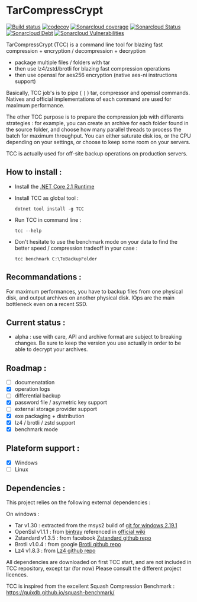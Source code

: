 # TarCompressCrypt

[![Build status](https://ci.appveyor.com/api/projects/status/9mdd3hlgm234ey38/branch/master?svg=true)](https://ci.appveyor.com/project/Raph/tarcompresscrypt/branch/master)
[![codecov](https://codecov.io/gh/rducom/TarCompressCrypt/branch/master/graph/badge.svg)](https://codecov.io/gh/rducom/TarCompressCrypt)
[![Sonarcloud coverage](https://sonarcloud.io/api/project_badges/measure?project=TCC&metric=coverage)](https://sonarcloud.io/dashboard?id=TCC)
[![Sonarcloud Status](https://sonarcloud.io/api/project_badges/measure?project=TCC&metric=alert_status)](https://sonarcloud.io/dashboard?id=TCC)
[![Sonarcloud Debt](https://sonarcloud.io/api/project_badges/measure?project=TCC&metric=sqale_index)](https://sonarcloud.io/dashboard?id=TCC)
[![Sonarcloud Vulnerabilities](https://sonarcloud.io/api/project_badges/measure?project=TCC&metric=vulnerabilities)](https://sonarcloud.io/dashboard?id=TCC)

TarCompressCrypt (TCC) is a command line tool for blazing fast compression + encryption / decompression + decryption
- package multiple files / folders with tar
- then use lz4/zstd/brotli for blazing fast compression operations
- then use openssl for aes256 encryption (native aes-ni instructions support)

Basically, TCC job's is to pipe ( `|` ) tar, compressor and openssl commands. Natives and official implementations of each command are used for maximum performance.

The other TCC purpose is to prepare the compression job with differents strategies : for example, you can create an archive for each folder found in the source folder, and choose how many parallel threads to process the batch for maximum throughput. You can either saturate disk ios, or the CPU depending on your settings, or choose to keep some room on your servers.

TCC is actually used for off-site backup operations on production servers.

## How to install : 

- Install the [.NET Core 2.1 Runtime](https://www.microsoft.com/net/download)
- Install TCC as global tool :
    ```dotnetcli
    dotnet tool install -g TCC
    ```

- Run TCC in command line :
    ```dotnetcli
    tcc --help
    ```

- Don't hesitate to use the benchmark mode on your data to find the better speed / compression tradeoff in your case : 
    ```dotnetcli
    tcc benchmark C:\ToBackupFolder
    ```

## Recommandations : 

For maximum performances, you have to backup files from one physical disk, and output archives on another physical disk. IOps are the main bottleneck even on a recent SSD.

## Current status : 
- alpha : use with care, API and archive format are subject to breaking changes. Be sure to keep the version you use actually in order to be able to decrypt your archives. 

## Roadmap :
- [ ] documenatation
- [x] operation logs
- [ ] differential backup
- [x] password file / asymetric key support
- [ ] external storage provider support
- [x] exe packaging + distribution
- [x] lz4 / brotli / zstd support
- [x] benchmark mode

## Plateform support : 
- [x] Windows
- [ ] Linux

## Dependencies : 

This project relies on the following external dependencies :

On windows :
- Tar v1.30 : extracted from the msys2 build of [git for windows 2.19.1](https://git-scm.com/)
- OpenSsl v1.1.1 : from [bintray](https://bintray.com/vszakats/generic/openssl) referenced in [official wiki](https://wiki.openssl.org/index.php/Binaries)
- Zstandard v1.3.5 : from facebook [Zstandard github repo](https://github.com/facebook/zstd/)
- Brotli v1.0.4 : from google [Brotli github repo](https://github.com/google/brotli/)
- Lz4 v1.8.3 : from [Lz4 github repo](https://github.com/lz4/lz4/)

All dependencies are downloaded on first TCC start, and are not included in TCC repository, except tar (for now)
Please consult the different project licences.

TCC is inspired from the excellent Squash Compression Benchmark : https://quixdb.github.io/squash-benchmark/